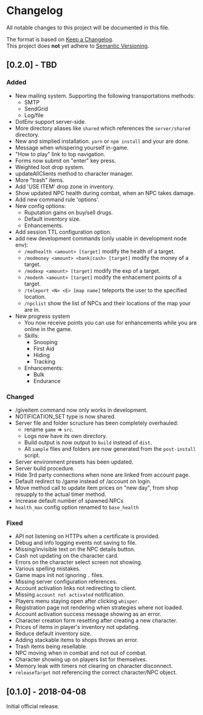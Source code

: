 # Changelog
All notable changes to this project will be documented in this file.

The format is based on [Keep a Changelog](http://keepachangelog.com/en/1.0.0/).   
This project does **not** yet adhere to [Semantic Versioning](http://semver.org/spec/v2.0.0.html).

## [0.2.0] - TBD 
### Added   
- New mailing system.
    Supporting the following transportations methods:
    - SMTP
    - SendGrid
    - Log/file
- DotEnv support server-side.
- More directory aliases like `shared` which references the `server/shared` directory.
- New and simplied installation. `yarn` or `npm install` and your are done.
- Message when whispering yourself in-game.
- "How to play" link to top navigation.
- Forms now submit on "enter" key press.
- Weighted loot drop system.
- updateAllClients method to character manager.
- More "trash" items.
- Add 'USE ITEM' drop zone in inventory.
- Show updated NPC health during combat, when an NPC takes damage.
- Add new command rule 'options'.
- New config options:
    - Ruputation gains on buy/sell drugs.
    - Default inventory size.
    - Enhancements.
- Add session TTL configuration option.
- add new development commands (only usable in development node env):
    - `/modhealth <amount> [target]` modify the health of a target.
    - `/modmoney <amount> <bank|cash> [target]` modify the money of a target.
    - `/modexp <amount> [target]` modify the exp of a target.
    - `/modenh <amount> [target]` modify the enhacement points of a target.
    - `/teleport <N> <E> [map name]` teleports the user to the specified location.
    - `/npclist` show the list of NPCs and their locations of the map your are in.
- New progress system
    - You now receive points you can use for enhancements while you are online in the game.
    - Skills:
        - Snooping
        - First Aid
        - Hiding
        - Tracking
    - Enhancements:
        - Bulk
        - Endurance

### Changed   
- /giveitem command now only works in development.
- NOTIFICATION_SET type is now shared.
- Server file and folder scructure has been completely overhauled:
    - rename `game` => `src`.
    - Logs now have its own directory.
    - Build output is now output to `build` instead of `dist`.
    - All `sample` files and folders are now generated from the `post-install` script.
- Server environment presets has been updated.
- Server build procedure.
- Hide 3rd party connections when none are linked from account page.
- Default redirect to /game instead of /account on login.
- Move method call to update item prices on "new day", from shop resupply to the actual timer method.
- Increase default number of spawned NPCs
- `health_max` config option renamed to `base_health`

### Fixed   
- API not listening on HTTPs when a certificate is provided.
- Debug and info logging events not saving to file.
- Missing/invisible text on the NPC details button.
- Cash not updating on the character card.
- Errors on the character select screen not showing.
- Various spelling mistakes.
- Game maps init not ignoring `.` files.
- Missing server configuration references.
- Account activation links not redirecting to client.
- Missing `account not activated` notification.
- Players menu staying open after clicking `whisper`.
- Registration page not rendering when strategies where not loaded.
- Account activation success message showing as an error.
- Character creation form resetting after creating a new character.
- Prices of items in player's inventory not updating.
- Reduce default inventory size.
- Adding stackable items to shops throws an error.
- Trash items being resellable.
- NPC moving when in combat and not out of combat.
- Character showing up on players list for themselves.
- Memory leak with timers not clearing on character disconnect.
- `releaseTarget` not referencing the correct character/NPC object.


## [0.1.0] - 2018-04-08   
Initial official release.